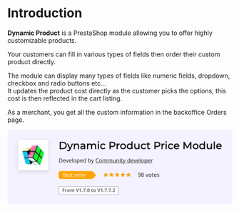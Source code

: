 # Introduction

**Dynamic Product** is a PrestaShop module allowing you to offer highly customizable products.  

Your customers can fill in various types of fields then order their custom product directly.  

The module can display many types of fields like numeric fields, dropdown, checkbox and radio buttons etc...  
It updates the product cost directly as the customer picks the options, this cost is then reflected in the cart listing.

As a merchant, you get all the custom information in the backoffice Orders page.

![](./images/dynamic-product-addons.jpg)
